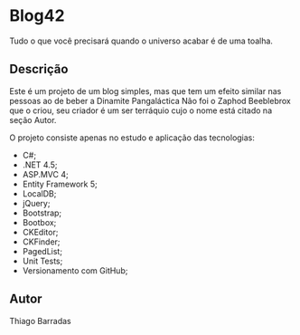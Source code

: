 # Blog42
Tudo o que você precisará quando o universo acabar é de uma toalha.

## Descrição 
Este é um projeto de um blog simples, mas que tem um efeito similar nas pessoas ao de beber a Dinamite Pangaláctica
Não foi o Zaphod Beeblebrox que o criou, seu criador é um ser terráquio cujo o nome está citado na seção Autor.

O projeto consiste apenas no estudo e aplicação das tecnologias:
- C#;
- .NET 4.5;
- ASP.MVC 4;
- Entity Framework 5;
- LocalDB;
- jQuery;
- Bootstrap;
- Bootbox;
- CKEditor;
- CKFinder;
- PagedList;
- Unit Tests;
- Versionamento com GitHub;

## Autor
Thiago Barradas
